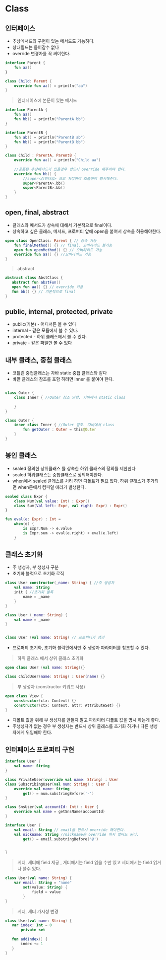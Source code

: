 # Class

## 인터페이스
 
 * 추상메서드와 구현이 있는 메서드도 가능하다.
 * 상태필드는 들어갈수 없다
 * override 변경자를 꼭 써야한다.

```kotlin
interface Parent {
    fun aa()
}

class Child: Parent {
    override fun aa() = println("aa")
}
```

 > 인터페이스에 본문이 있는 메서드
```kotlin
interface ParentA {
    fun aa()
    fun bb() = println("ParentA bb")
}

interface ParentB {
    fun ab() = println("ParentB ab")
    fun bb() = println("ParentB bb")
}

class Child : ParentA, ParentB {
    override fun aa() = println("Child aa")
    
    //공통된 추상메서드가 있을경우 반드시 override 해주어야 한다.
    override fun bb() {
        //super<상위타입> 으로 지정하여 호출하여 명시해준다.
        super<ParentA>.bb()
        super<ParentB>.bb()
    }
}
```

## open, final, abstract
 * 클래스와 메서드가 상속에 대해서 기본적으로 final이다.
 * 상속하고 싶은 클래스, 메서드, 프로퍼티 앞에 open을 붙여서 상속을 허용해야한다.

```kotlin
open class OpenClass: Parent { // 상속 가능
    fun finalMethod() {} // final, 오버라이드 불가능
    open fun openMethod() {} // 오버라이드 가능
    override fun aa() {} //오버라이드 가능
}
```

 > abstract
 ```kotlin
abstract class AbstClass {
    abstract fun abstFun()
    open fun aa() {} // override 허용
    fun bb() {} // 기본적으로 final
}
 ```

 ## public, internal, protected, private
  
   * public(기본) - 어디서든 볼 수 있다
   * internal - 같은 모듈에서 볼 수 있다.
   * protected - 하위 클래스에서 볼 수 있다.
   * private - 같은 파일만 볼 수 있다

## 내부 클래스, 중첩 클래스
    
 * 코틀린 중첩클래스는 자바 static 중첩 클래스와 같다
 * 바깥 클래스의 참조를 포함 하려면 inner 를 붙여야 한다.

 ```kotlin

 class Outer {
     class Inner { //Outer 참조 안함. 자바에서 static class
         
     }
 }

 class Outer {
     inner class Inner { //Outer 참조. 자바에서 class
         fun getOuter : Outer = this@Outer
     }
 }
 ``` 

 ## 봉인 클래스

 * sealed 정의한 상위클래스 를 상속한 하위 클래스의 정의를 제한한다
 * sealed 하위클래스는 중첩클래스로 정의해야한다.
 * when에서 sealed 클래스를 처리 하면 디폴트가 필요 없다. 하위 클래스가 추가되면 when문에서 컴파일 에러가 발생한다.

```kotlin
sealed class Expr {
    class Num(val value: Int) : Expr()
    class Sum(Val left: Expr, val right: Expr) : Expr()
}

fun eval(e: Expr) : Int = 
    when(e) {
        is Expr.Num -> e.value
        is Expr.sum -> eval(e.right) + eval(e.left)
    }
```

## 클래스 초기화 

 * 주 생성자, 부 생성자 구분
 * 초기화 블럭으로 초기화 로직

```kotlin
class User constructor(_name: String) { //주 생성자
    val name: String
    init { //초기화 불록
        name = _name
    }
}

class User (_name: String) { 
    val name = _name
}


class User (val name: String) // 프로퍼티가 생김
```
 * 프로퍼티 초기화, 초기화 블럭안에서만 주 생성자 파라미터를 참조할 수 있다.

 > 하위 클래스 에서 상위 클래스 초기화
```kotlin
open class User (val name: String){}

class ChildUser(name: String) : User(name) {}
```

 > 부 생성자 (constructor 키워드 사용)

 ```kotlin
 open class View {
     constructor(ctx: Context) {}
     constructor(ctx: Context, attr: AttributeSet) {}
 }
 ```
  * 디폴트 값을 위해 부 생성자를 만들지 말고 파라미터 디폴트 값을 명시 하는게 좋다.
  * 주생성자가 없는 경우 부 생성자는 반드시 상위 클래스를 초기화 하거나 다른 생성자에게 위임해야 한다.

## 인터페이스 프로퍼티 구현

```kotlin
interface User {
    val name: String
}

class PrivateUser(override val name: String) : User
class SubscribingUser(val num: String) : User {
    override val name: String
        get() = num.substringBefore('-')
}

class SnsUser(val accountId: Int) : User {
    override val name = getSnsName(accountId)
}

```

```kotlin
interface User {
    val email: String // email을 반드시 override 해야한다.
    val nickname: String //nickname은 override 하지 않아도 된다.
        get() = email.substringBefore('@') 


}
```

 > 게터, 세터에 field 제공 , 게터에서는 field 읽을 수만 있고 세터에서는 field 읽거나 쓸수 있다. 
```kotlin 
class User(val name: String) {
    var email: String = "none"
        set(value: String) {
            field = value
        }
}
```
 
 > 게터, 세터 가시성 변경
 ```kotlin
 class User(val name: String) {
    var index: Int = 0
        private set
    
    fun addIndex() {
        index += 1
    }
}
 